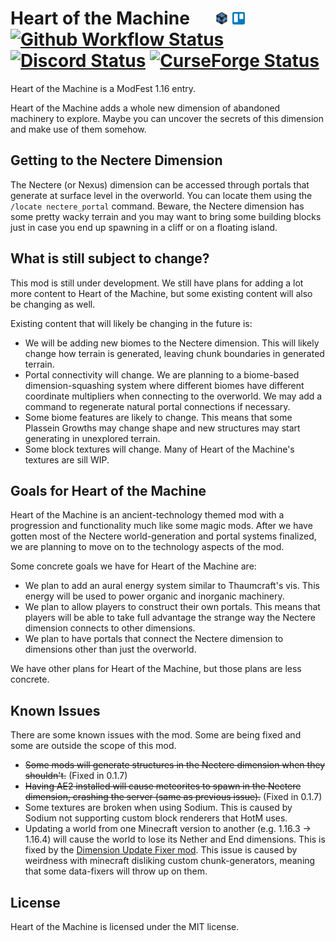 # Heart of the Machine &emsp; [![Website Icon]][Website] [![Trello Icon]][Trello] [![Github Workflow Status]][Github Workflow] [![Discord Status]][Discord] [![CurseForge Status]][CurseForge]

[Website Icon]: https://github.com/Heart-of-the-Machine/Heart-of-the-Machine.github.io/blob/master/icons/Plassein-Machine-Casing-tbg-C4096-20x20.png
[Website]: https://heart-of-the-machine.github.io/
[Trello Icon]: https://github.com/Heart-of-the-Machine/Heart-of-the-Machine.github.io/blob/master/icons/trello-mark-blue-20px.png
[Trello]: https://trello.com/b/LM2DHkuS
[Github Workflow Status]: https://img.shields.io/github/workflow/status/Heart-of-the-Machine/heart-of-the-machine/build?logo=github&style=flat-square
[Github Workflow]: https://github.com/Heart-of-the-Machine/heart-of-the-machine/actions?query=workflow%3Abuild
[Discord Status]: https://img.shields.io/discord/720635296131055697?logo=discord&logoColor=white&style=flat-square
[Discord]: https://discord.gg/hU4us4D
[CurseForge Status]: http://cf.way2muchnoise.eu/391897.svg?badge_style=flat
[CurseForge]: https://www.curseforge.com/minecraft/mc-mods/heart-of-the-machine

Heart of the Machine is a ModFest 1.16 entry.

Heart of the Machine adds a whole new dimension of abandoned machinery to explore. Maybe you can uncover the secrets of
this dimension and make use of them somehow.

## Getting to the Nectere Dimension
The Nectere (or Nexus) dimension can be accessed through portals that generate at surface level in the overworld. You
can locate them using the `/locate nectere_portal` command. Beware, the Nectere dimension has some pretty wacky terrain
and you may want to bring some building blocks just in case you end up spawning in a cliff or on a floating island.

## What is still subject to change?
This mod is still under development. We still have plans for adding a lot more content to Heart of the Machine, but some
existing content will also be changing as well.

Existing content that will likely be changing in the future is:

 * We will be adding new biomes to the Nectere dimension. This will likely change how terrain is generated, leaving
   chunk boundaries in generated terrain.
 * Portal connectivity will change. We are planning to a biome-based dimension-squashing system where different biomes
   have different coordinate multipliers when connecting to the overworld. We may add a command to regenerate natural
   portal connections if necessary.
 * Some biome features are likely to change. This means that some Plassein Growths may change shape and new structures
   may start generating in unexplored terrain.
 * Some block textures will change. Many of Heart of the Machine's textures are sill WIP.

## Goals for Heart of the Machine
Heart of the Machine is an ancient-technology themed mod with a progression and functionality much like some magic mods.
After we have gotten most of the Nectere world-generation and portal systems finalized, we are planning to move on to
the technology aspects of the mod.

Some concrete goals we have for Heart of the Machine are:

 * We plan to add an aural energy system similar to Thaumcraft's vis. This energy will be used to power organic and
   inorganic machinery.
 * We plan to allow players to construct their own portals. This means that players will be able to take full advantage
   the strange way the Nectere dimension connects to other dimensions.
 * We plan to have portals that connect the Nectere dimension to dimensions other than just the overworld.

We have other plans for Heart of the Machine, but those plans are less concrete.

## Known Issues
There are some known issues with the mod. Some are being fixed and some are outside the scope of this mod.

 * ~~Some mods will generate structures in the Nectere dimension when they shouldn't.~~ (Fixed in 0.1.7)
 * ~~Having AE2 installed will cause meteorites to spawn in the Nectere dimension, crashing the server (same as 
   previous issue).~~ (Fixed in 0.1.7)
 * Some textures are broken when using Sodium. This is caused by Sodium not supporting custom block renderers that 
   HotM uses.
 * Updating a world from one Minecraft version to another (e.g. 1.16.3 -> 1.16.4) will cause the world to lose its 
   Nether and End dimensions. This is fixed by the
   [Dimension Update Fixer mod](https://www.curseforge.com/minecraft/mc-mods/dimension-update-fixer).
   This issue is caused by weirdness with minecraft disliking custom chunk-generators, meaning that some data-fixers 
   will throw up on them.

## License
Heart of the Machine is licensed under the MIT license.
